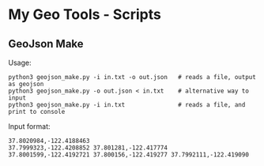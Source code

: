# My Geo Tools - Scripts

## GeoJson Make

Usage:
```
python3 geojson_make.py -i in.txt -o out.json   # reads a file, output as geojson
python3 geojson_make.py -o out.json < in.txt    # alternative way to input
python3 geojson_make.py -i in.txt               # reads a file, and print to console
```
Input format:
```
37.8020984,-122.4188463
37.7999323,-122.4208852 37.801281,-122.417774
37.8001599,-122.4192721 37.800156,-122.419277 37.7992111,-122.419090
```